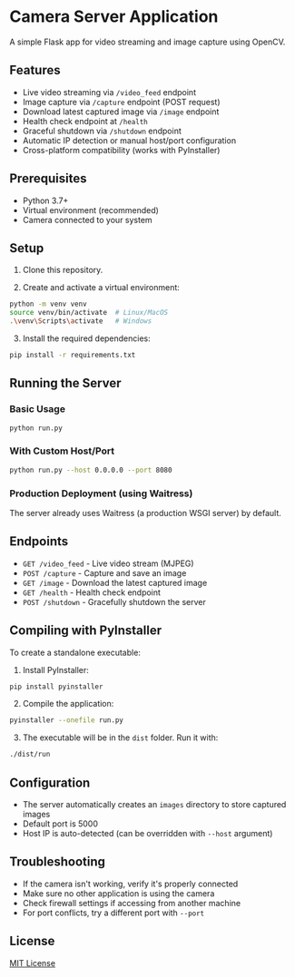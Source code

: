 # Camera Server Application

A simple Flask app for video streaming and image capture using OpenCV.

## Features

- Live video streaming via `/video_feed` endpoint
- Image capture via `/capture` endpoint (POST request)
- Download latest captured image via `/image` endpoint
- Health check endpoint at `/health`
- Graceful shutdown via `/shutdown` endpoint
- Automatic IP detection or manual host/port configuration
- Cross-platform compatibility (works with PyInstaller)

## Prerequisites

- Python 3.7+
- Virtual environment (recommended)
- Camera connected to your system

## Setup

1. Clone this repository.

2. Create and activate a virtual environment:

```bash
python -m venv venv
source venv/bin/activate  # Linux/MacOS
.\venv\Scripts\activate   # Windows
```

3. Install the required dependencies:

```bash
pip install -r requirements.txt
```

## Running the Server

### Basic Usage
```bash
python run.py
```

### With Custom Host/Port
```bash
python run.py --host 0.0.0.0 --port 8080
```

### Production Deployment (using Waitress)
The server already uses Waitress (a production WSGI server) by default.

## Endpoints

- `GET /video_feed` - Live video stream (MJPEG)
- `POST /capture` - Capture and save an image
- `GET /image` - Download the latest captured image
- `GET /health` - Health check endpoint
- `POST /shutdown` - Gracefully shutdown the server

## Compiling with PyInstaller

To create a standalone executable:

1. Install PyInstaller:
```bash
pip install pyinstaller
```

2. Compile the application:
```bash
pyinstaller --onefile run.py
```

3. The executable will be in the `dist` folder. Run it with:
```bash
./dist/run
```

## Configuration

- The server automatically creates an `images` directory to store captured images
- Default port is 5000
- Host IP is auto-detected (can be overridden with `--host` argument)

## Troubleshooting

- If the camera isn't working, verify it's properly connected
- Make sure no other application is using the camera
- Check firewall settings if accessing from another machine
- For port conflicts, try a different port with `--port`

## License

[MIT License](LICENSE)